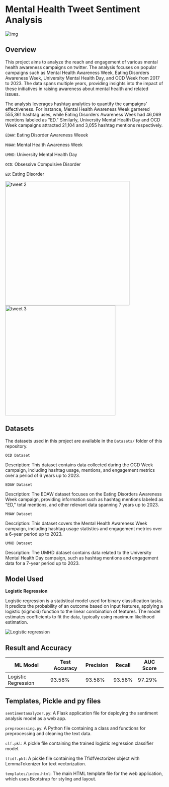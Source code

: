 # Mental Health Tweet Sentiment Analysis
![img](https://github.com/AryanKapri88/Mental-Health-Tweet-Sentiment-Analysis/assets/110614822/7b9f4c90-0a74-4fd8-a1a6-bba1e811a984)

## Overview

This project aims to analyze the reach and engagement of various mental health awareness campaigns on twitter. The analysis focuses on popular campaigns such as Mental Health Awareness Week, Eating Disorders Awareness Week, University Mental Health Day, and OCD Week from 2017 to 2023. The data spans multiple years, providing insights into the impact of these initiatives in raising awareness about mental health and related issues.

The analysis leverages hashtag analytics to quantify the campaigns' effectiveness. For instance, Mental Health Awareness Week garnered 555,361 hashtag uses, while Eating Disorders Awareness Week had 46,069 mentions labeled as "ED." Similarly, University Mental Health Day and OCD Week campaigns attracted 21,104 and 3,055 hashtag mentions respectively.

`EDAW`: Eating Disorder Awareness Weeek

`MHAW`: Mental Health Awareness Week

`UMHD`: University Mental Health Day

`OCD`: Obsessive Compulsive Disorder 

`ED`: Eating Disorder


<img width="395" alt="tweet 2" src="https://github.com/AryanKapri88/Mental-Health-Tweet-Sentiment-Analysis/assets/110614822/3915f43e-16b6-4df2-92af-7ce035ed7776">                   
<img width="350" alt="tweet 3" src="https://github.com/AryanKapri88/Mental-Health-Tweet-Sentiment-Analysis/assets/110614822/0120b189-2fff-4d4b-97da-7c213153c730">

## Datasets

The datasets used in this project are available in the `Datasets/` folder of this repository.

`OCD Dataset`

Description: This dataset contains data collected during the OCD Week campaign, including hashtag usage, mentions, and engagement metrics over a period of 6 years up to 2023.

`EDAW Dataset`

Description: The EDAW dataset focuses on the Eating Disorders Awareness Week campaign, providing information such as hashtag mentions labeled as "ED," total mentions, and other relevant data spanning 7 years up to 2023.

`MHAW Dataset`

Description: This dataset covers the Mental Health Awareness Week campaign, including hashtag usage statistics and engagement metrics over a 6-year period up to 2023.

`UMHD Dataset`

Description: The UMHD dataset contains data related to the University Mental Health Day campaign, such as hashtag mentions and engagement data for a 7-year period up to 2023.

## Model Used

**Logistic Regression**

Logistic regression is a statistical model used for binary classification tasks. It predicts the probability of an outcome based on input features, applying a logistic (sigmoid) function to the linear combination of features. The model estimates coefficients to fit the data, typically using maximum likelihood estimation.

![Logistic regression](https://github.com/AryanKapri88/Mental-Health-Tweet-Sentiment-Analysis/assets/110614822/d0de0223-20b0-4db1-9e75-6b3928c22a51)

## Result and Accuracy

|ML Model|Test Accuracy|Precision|Recall|AUC Score|
|---|---|---|---|---|
|Logistic Regression|93.58%|93.58%|93.58%|97.29%|

## Templates, Pickle and py files

`sentimentanalyzer.py`: A Flask application file for deploying the sentiment analysis model as a web app.

`preprocessing.py`: A Python file containing a class and functions for preprocessing and cleaning the text data.

`clf.pkl`: A pickle file containing the trained logistic regression classifier model.

`tfidf.pkl`: A pickle file containing the TfidfVectorizer object with LemmaTokenizer for text vectorization.

`templates/index.html`: The main HTML template file for the web application, which uses Bootstrap for styling and layout.






